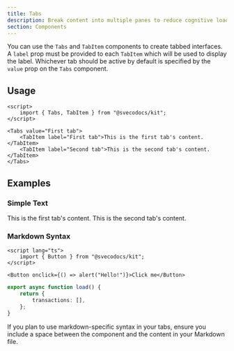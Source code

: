 ```yaml
---
title: Tabs
description: Break content into multiple panes to reduce cognitive load.
section: Components
---
```


<script>
	import { Tabs, TabItem, Callout } from "@svecodocs/kit";
</script>

You can use the `Tabs` and `TabItem` components to create tabbed interfaces. A `label` prop must be provided to each `TabItem` which will be used to display the label. Whichever tab should be active by default is specified by the `value` prop on the `Tabs` component.

## Usage

```svelte title="document.md"
<script>
	import { Tabs, TabItem } from "@svecodocs/kit";
</script>

<Tabs value="First tab">
	<TabItem label="First tab">This is the first tab's content.</TabItem>
	<TabItem label="Second tab">This is the second tab's content.</TabItem>
</Tabs>
```

## Examples

### Simple Text

<Tabs value="First tab">
<TabItem label="First tab">This is the first tab's content.</TabItem>
<TabItem label="Second tab">This is the second tab's content.</TabItem>
</Tabs>

### Markdown Syntax

<Tabs value="+page.svelte">
<TabItem label="+page.svelte">

```svelte
<script lang="ts">
	import { Button } from "@svecodocs/kit";
</script>

<Button onclick={() => alert("Hello!")}>Click me</Button>
```

</TabItem>

<TabItem label="+page.server.ts">

```ts
export async function load() {
	return {
		transactions: [],
	};
}
```

</TabItem>
</Tabs>

<Callout type="note" class="mt-8">
	If you plan to use markdown-specific syntax in your tabs, ensure you include a space between the component and the content in your Markdown file.
</Callout>
